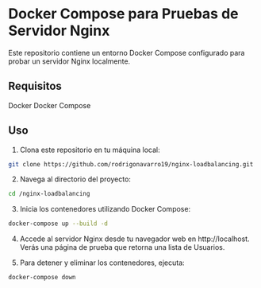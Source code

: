 # Docker Compose para Pruebas de Servidor Nginx

Este repositorio contiene un entorno Docker Compose configurado para probar un servidor Nginx localmente.

## Requisitos
Docker
Docker Compose

## Uso

1. Clona este repositorio en tu máquina local:

```bash
git clone https://github.com/rodrigonavarro19/nginx-loadbalancing.git
```

2. Navega al directorio del proyecto:

```bash
cd /nginx-loadbalancing
```

3. Inicia los contenedores utilizando Docker Compose:

```bash
docker-compose up --build -d
```

4. Accede al servidor Nginx desde tu navegador web en http://localhost. Verás una página de prueba que retorna una lista de Usuarios.

5. Para detener y eliminar los contenedores, ejecuta:
```bash
docker-compose down
```